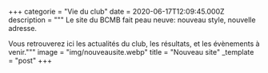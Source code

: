 +++
categorie = "Vie du club"
date = 2020-06-17T12:09:45.000Z
description = """
Le site du BCMB fait peau neuve: nouveau style, nouvelle adresse.

Vous retrouverez ici les actualités du club, les résultats, et les évènements à venir."""
image = "img/nouveausite.webp"
title = "Nouveau site"
_template = "post"
+++

